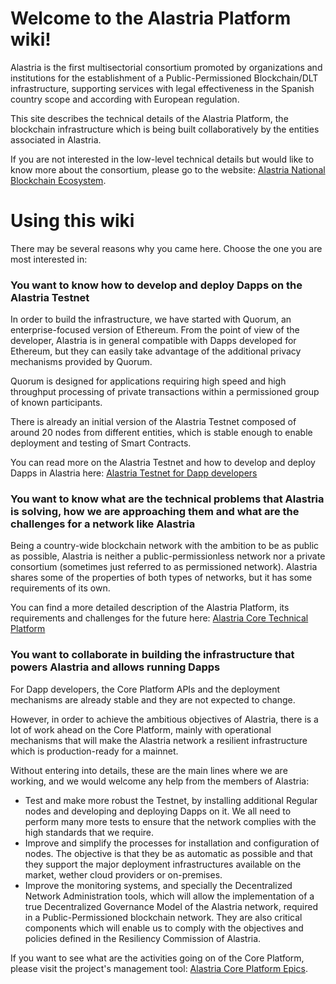 # Welcome to the Alastria Platform wiki!
Alastria is the first multisectorial consortium promoted by organizations and institutions for the establishment of a Public-Permissioned Blockchain/DLT infrastructure, supporting services with legal effectiveness in the Spanish country scope and according with European regulation.

This site describes the technical details of the Alastria Platform, the blockchain infrastructure which is being built collaboratively by the entities associated in Alastria.

If you are not interested in the low-level technical details but would like to know more about the consortium, please go to the website: [Alastria National Blockchain Ecosystem](https://alastria.io/en/).

# Using this wiki
There may be several reasons why you came here. Choose the one you are most interested in:

### You want to know how to develop and deploy Dapps on the Alastria Testnet
In order to build the infrastructure, we have started with Quorum, an enterprise-focused version of Ethereum. From the point of view of the developer, Alastria is in general compatible with Dapps developed for Ethereum, but they can easily take advantage of the additional privacy mechanisms provided by Quorum.

Quorum is designed for applications requiring high speed and high throughput processing of private transactions within a permissioned group of known participants.

There is already an initial version of the Alastria Testnet composed of around 20 nodes from different entities, which is stable enough to enable deployment and testing of Smart Contracts.

You can read more on the Alastria Testnet and how to develop and deploy Dapps in Alastria here:
[Alastria Testnet for Dapp developers](en/Alastria-Testnet-for-Dapp-developers.md)

### You want to know what are the technical problems that Alastria is solving, how we are approaching them and what are the challenges for a network like Alastria
Being a country-wide blockchain network with the ambition to be as public as possible, Alastria is neither a public-permissionless network nor a private consortium (sometimes just referred to as permissioned network). Alastria shares some of the properties of both types of networks, but it has some requirements of its own.

You can find a more detailed description of the Alastria Platform, its requirements and challenges for the future here: [Alastria Core Technical Platform](en/Alastria-Core-Technical-Platform.md)

### You want to collaborate in building the infrastructure that powers Alastria and allows running Dapps
For Dapp developers, the Core Platform APIs and the deployment mechanisms are already stable and they are not expected to change.

However, in order to achieve the ambitious objectives of Alastria, there is a lot of work ahead on the Core Platform, mainly with operational mechanisms that will make the Alastria network a resilient infrastructure which is production-ready for a mainnet.

Without entering into details, these are the main lines where we are working, and we would welcome any help from the members of Alastria:
* Test and make more robust the Testnet, by installing additional Regular nodes and developing and deploying Dapps on it. We all need to perform many more tests to ensure that the network complies with the high standards that we require.
* Improve and simplify the processes for installation and configuration of nodes. The objective is that they be as automatic as possible and that they support the major deployment infrastructures available on the market, wether cloud providers or on-premises.
* Improve the monitoring systems, and specially the Decentralized Network Administration tools, which will allow the implementation of a true Decentralized Governance Model of the Alastria network, required in a Public-Permissioned blockchain network. They are also critical components which will enable us to comply with the objectives and policies defined in the Resiliency Commission of Alastria.

If you want to see what are the activities going on of the Core Platform, please visit the project's management tool: [Alastria Core Platform Epics](https://tree.taiga.io/project/marcossanlab-alastria-platform/epics).
